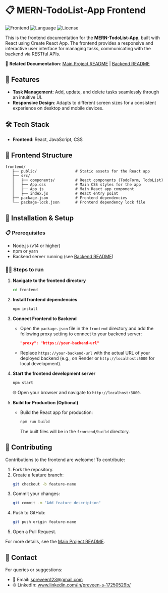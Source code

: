# 📋 MERN-TodoList-App Frontend

![Frontend](https://img.shields.io/badge/Frontend-React-orange.svg)
![Language](https://img.shields.io/badge/Language-JavaScript-yellow.svg)
![License](https://img.shields.io/badge/License-MIT-lightgrey.svg)

This is the frontend documentation for the **MERN-TodoList-App**, built with React using Create React App. The frontend provides a responsive and interactive user interface for managing tasks, communicating with the backend via RESTful APIs.

🔗 **Related Documentation**: [Main Project README](../README.md) | [Backend README](../backend/README.md)

## 🚀 Features

- **Task Management**: Add, update, and delete tasks seamlessly through an intuitive UI.
- **Responsive Design**: Adapts to different screen sizes for a consistent experience on desktop and mobile devices.

## 🛠️ Tech Stack

- **Frontend**: React, JavaScript, CSS

## 📂 Frontend Structure

```
frontend/
   ├── public/                 # Static assets for the React app
   ├── src/
   │   ├── components/         # React components (TodoForm, TodoList)
   │   ├── App.css             # Main CSS styles for the app
   │   ├── App.js              # Main React app component
   │   ├── index.js            # React entry point
   ├── package.json            # Frontend dependencies
   └── package-lock.json       # Frontend dependency lock file
```

## 🧪 Installation & Setup

### 📋 Prerequisites
- Node.js (v14 or higher)
- npm or yarn
- Backend server running (see [Backend README](../backend/README.md))

### 🧑‍💻 Steps to run
1. **Navigate to the frontend directory**
   ```bash
   cd frontend
   ```

2. **Install frontend dependencies**
   ```bash
   npm install
   ```

3. **Connect Frontend to Backend**
   - Open the `package.json` file in the `frontend` directory and add the following proxy setting to connect to your backend server:
     ```json
     "proxy": "https://your-backend-url"
     ```
   - Replace `https://your-backend-url` with the actual URL of your deployed backend (e.g., on Render or `http://localhost:5000` for local development).

4. **Start the frontend development server**
   ```bash
   npm start
   ```
   🌐 Open your browser and navigate to `http://localhost:3000`.

5. **Build for Production (Optional)**
   - Build the React app for production:
     ```bash
     npm run build
     ```
     The built files will be in the `frontend/build` directory.

## 🤝 Contributing

Contributions to the frontend are welcome! To contribute:
1. Fork the repository.
2. Create a feature branch:
   ```bash
   git checkout -b feature-name
   ```
3. Commit your changes:
   ```bash
   git commit -m "Add feature description"
   ```
4. Push to GitHub:
   ```bash
   git push origin feature-name
   ```
5. Open a Pull Request.

For more details, see the [Main Project README](../README.md).

## 📧 Contact

For queries or suggestions:
- 📩 Email: spreveen123@gmail.com
- 🌐 LinkedIn: www.linkedin.com/in/preveen-s-17250529b/
